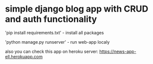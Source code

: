 # simple django blog app with CRUD and auth functionality

'pip install requirements.txt' - install all packages

'python manage.py runserver' - run web-app localy

also you can check this app on heroku server: https://news-app-ell.herokuapp.com